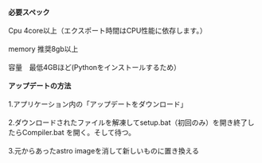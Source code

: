 <br>**必要スペック**<br>
<br>Cpu 4core以上（エクスポート時間はCPU性能に依存します。）<br>
<br>memory 推奨8gb以上<br>
<br>容量　最低4GBほど(Pythonをインストールするため）<br>
<br>**アップデートの方法**<br>
<br>1.アプリケーション内の「アップデートをダウンロード」<br>
<br>2.ダウンロードされたファイルを解凍してsetup.bat（初回のみ）を開き終了したらCompiler.bat を開く。そして待つ。<br>
<br>3.元からあったastro imageを消して新しいものに置き換える<br>
